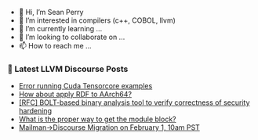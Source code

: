- 👋 Hi, I’m Sean Perry
- 👀 I’m interested in compilers (c++, COBOL, llvm)
- 🌱 I’m currently learning ...
- 💞️ I’m looking to collaborate on ...
- 📫 How to reach me ...

<!---
s66perry/s66perry is a ✨ special ✨ repository because its `README.md` (this file) appears on your GitHub profile.
You can click the Preview link to take a look at your changes.
--->
### 📕 Latest LLVM Discourse Posts

<!-- DISCOURSE-LLVM:START -->
- [Error running Cuda Tensorcore examples](https://discourse.llvm.org/t/error-running-cuda-tensorcore-examples/78191#post_1)
- [How about apply RDF to AArch64?](https://discourse.llvm.org/t/how-about-apply-rdf-to-aarch64/78190#post_1)
- [[RFC] BOLT-based binary analysis tool to verify correctness of security hardening](https://discourse.llvm.org/t/rfc-bolt-based-binary-analysis-tool-to-verify-correctness-of-security-hardening/78148#post_3)
- [What is the proper way to get the module block?](https://discourse.llvm.org/t/what-is-the-proper-way-to-get-the-module-block/78181#post_3)
- [Mailman-&gt;Discourse Migration on February 1, 10am PST](https://discourse.llvm.org/t/mailman-discourse-migration-on-february-1-10am-pst/59646#post_3)
<!-- DISCOURSE-LLVM:END -->
